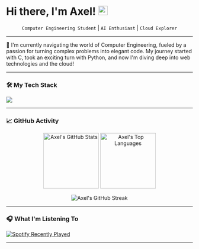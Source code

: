 # Hi there, I'm Axel! <img src="https://media.giphy.com/media/hvRJCLFzcasrR4ia7z/giphy.gif" width="25px">

<p align="center">
  <code>Computer Engineering Student</code> | <code>AI Enthusiast</code> | <code>Cloud Explorer</code>
</p>

---

🚀 I'm currently navigating the world of Computer Engineering, fueled by a passion for turning complex problems into elegant code. My journey started with C, took an exciting turn with Python, and now I'm diving deep into web technologies and the cloud!

---

### 🛠️ My Tech Stack

<p align="left">
  <a href="https://skillicons.dev">
    <img src="https://skillicons.dev/icons?i=python,nextjs,googlecloud,supabase,git,linux,figma&theme=dark" />
  </a>
</p>

---

### 📈 GitHub Activity

<p align="center">
  <img height="150em" src="https://github-readme-stats.vercel.app/api?username=szyxxx&theme=radical&hide_border=true&include_all_commits=true&count_private=true" alt="Axel's GitHub Stats"/>
  <img height="150em" src="https://github-readme-stats.vercel.app/api/top-langs/?username=szyxxx&layout=compact&langs_count=7&theme=radical&hide_border=true" alt="Axel's Top Languages"/>
</p>
<p align="center">
  <img src="https://github-readme-streak-stats.herokuapp.com/?user=szyxxx&theme=radical&hide_border=true" alt="Axel's GitHub Streak"/>
</p>

---

### 🎧 What I'm Listening To

<p align="left">
  <a href="https://open.spotify.com/user/21ychoh3xlwohzqhrclohxo2i">
    <img src="https://spotify-recently-played-readme.vercel.app/api?user=21ychoh3xlwohzqhrclohxo2i&count=5" alt="Spotify Recently Played" />
  </a>
</p>

---

<!-- Optional: Add a "Connect with me" section -->

<!-- ### 📫 Let's Connect!

<p align="center">
  <a href="[Your LinkedIn]" target="_blank"><img src="https://img.shields.io/badge/LinkedIn-0077B5?style=for-the-badge&logo=linkedin&logoColor=white" alt="LinkedIn"/></a>
  <a href="[Your Instagram]" target="_blank"><img src="https://img.shields.io/badge/Instagram-E4405F?style=for-the-badge&logo=instagram&logoColor=white" alt="Instagram"/></a>
  <!-- Add other social media links here -->
</p>


